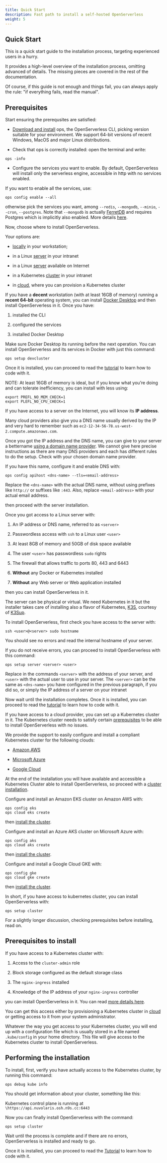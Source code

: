 ```yaml
---
title: Quick Start
description: Fast path to install a self-hosted OpenServerless 
weight: 5
---
```

## Quick Start

This is a quick start guide to the installation process, targeting
experienced users in a hurry.

It provides a high-level overview of the installation process, omitting
advanced of details. The missing pieces are covered in the rest of the
documentation.

Of course, if this guide is not enough and things fail, you can always
apply the rule: "if everything fails, read the manual".

## Prerequisites

Start ensuring the prerequsites are satisfied:

- [Download and install](/docs/installation/download/) ops, the
    OpenServerless CLI, picking version suitable for your environment.
    We support 64-bit versions of recent Windows, MacOS and major Linux
    distributions.

- Check that ops is correctly installed: open the terminal and write:

<!-- -->

    ops -info

- Configure the services you want to enable. By default,
    OpenServerless will install only the serverless engine, accessible
    in http with no services enabled.

If you want to enable all the services, use:

    ops config enable --all

otherwise pick the services you want, among `--redis`, `--mongodb`,
`--minio`, `--cron`, `--postgres`. Note that `--mongodb` is actually
[FerretDB](https://www.ferretdb.com/) and requires Postgres which is
implicitly also enabled. More details [here](/docs/installation/configure).

Now, choose where to install OpenServerless.

Your options are:

- [locally](#locally) in your workstation;

- in a Linux [server](#server) in your intranet

- in a Linux [server](#internet-server) available on Internet

- in a Kubernetes [cluster](#cluster) in your intranet

- in [cloud](#cloud-cluster), where you can provision a Kubernetes
    cluster

If you have a **decent** workstation (with at least 16GB of memory)
running a **recent** **64-bit** operating system, you can install
[Docker Desktop](https://www.docker.com/products/docker-desktop/) and
then install OpenServerless in it. Once you have:

1. installed the CLI

2. configured the services

3. installed Docker Desktop

Make sure Docker Desktop its running before the next operation. You can
install OpenServerless and its services in Docker with just this
command:

    ops setup devcluster

Once it is installed, you can proceed to read the
[tutorial](#../../tutorial/index.adoc) to learn how to code with it.

NOTE: At least 16GB of memory is ideal, but if you know what you’re
doing and can tolerate inefficiency, you can install with less using:

    export PREFL_NO_MEM_CHECK=1
    export PLEFL_NO_CPU_CHECK=1

If you have access to a server on the Internet, you will know its **IP
address**.

Many cloud providers also give you a DNS name usually derived by the IP
and very hard to remember such as
`ec2-12-34-56-78.us-west-2.compute.amazonaws.com`.

Once you got the IP address and the DNS name, you can give to your
server a bettername [using a domain name
provider](https://en.wikipedia.org/wiki/List_of_managed_DNS_providers).
We cannot give here precise instructions as there are many DNS providers
and each has different rules to do the setup. Check with your chosen
domain name provider.

If you have this name, configure it and enable DNS with:

    ops config apihost <dns-name> --tls=<email-address>

Replace the `<dns-name>` with the actual DNS name, without using
prefixes like `http://` or suffixes like `:443`. Also, replace
`<email-address>` with your actual email address.

then proceed with the server installation.

Once you got access to a Linux server with:

1. An IP address or DNS name, referred to as `<server>`

2. Passwordless access with `ssh` to a Linux user `<user>`

3. At least 8GB of memory and 50GB of disk space available

4. The user `<user>` has passwordless `sudo` rights

5. The firewall that allows traffic to ports 80, 443 and 6443

6. **Without** any Docker or Kubernetes installed

7. **Without** any Web server or Web application installed

then you can install OpenServerless in it.

The server can be physical or virtual. We need Kubernetes in it but the
installer takes care of installing also a flavor of Kubernetes,
[K3S](https://k3s.io), courtesy of
[K3Sup](https://github.com/alexellis/k3sup).

To install OpenServerless, first check you have access to the server
with:

    ssh <user>@<server> sudo hostname

You should see no errors and read the internal hostname of your server.

If you do not receive errors, you can proceed to install OpenServerless
with this command:

    ops setup server <server> <user>

Replace in the commands `<server>` with the address of your server, and
`<user>` with the actual user to use in your server. The `<server>` can
be the same as `<dns-name>` you have configured in the previous
paragraph, if you did so, or simply the IP address of a server on your
intranet

Now wait until the installation completes. Once it is installed, you can
proceed to read the [tutorial](#tutorial:index.adoc) to learn how to
code with it.

If you have access to a cloud provider, you can set up a Kubernetes
cluster in it. The Kubernetes cluster needs to satisfy certain
[prerequisites](#../prereq/kubernetes/cluster/index.adoc) to be able to
install OpenServerless with no issues.

We provide the support to easily configure and install a compliant
Kubernetes cluster for the following clouds:

- [Amazon AWS](#aws)

- [Microsoft Azure](#azure)

- [Google Cloud](#gcloud)

At the end of the installation you will have available and accessible a
Kubernetes Cluster able to install OpenServerless, so proceed with a
[cluster installation](#cluster).

Configure and install an Amazon EKS cluster on Amazon AWS with:

    ops config eks
    ops cloud eks create

then [install the cluster](#cluster).

Configure and install an Azure AKS cluster on Microsoft Azure with:

    ops config aks
    ops cloud aks create

then [install the cluster](#cluster).

Configure and install a Google Cloud GKE with:

    ops config gke
    ops cloud gke create

then [install the cluster](#cluster).

In short, if you have access to kubernetes cluster, you can install
OpenServerless with:

    ops setup cluster

For a slightly longer discussion, checking prerequisites before
installing, read on.

## Prerequisites to install

If you have access to a Kubernetes cluster with:

1. Access to the `cluster-admin` role

2. Block storage configured as the default storage class

3. The `nginx-ingress` installed

4. Knowledge of the IP address of your `nginx-ingress` controller

you can install OpenServerless in it. You can read [more details
here](#../prereq/kubernetes/cluster/index.adoc).

You can get this access either by provisioning a Kubernetes cluster in
[cloud](#cloud-cluster) or getting access to it from your system
administrator.

Whatever the way you get access to your Kubernetes cluster, you will end
up with a configuration file which is usually stored in a file named
`.kube/config` in your home directory. This file will give access to the
Kubernetes cluster to install OpenServerless.

## Performing the installation

To install, first, verify you have actually access to the Kubernetes
cluster, by running this command:

    ops debug kube info

You should get information about your cluster, something like this:

Kubernetes control plane is running at
`\https://api.nuvolaris.osh.n9s.cc:6443`

Now you can finally install OpenServerless with the command:

    ops setup cluster

Wait until the process is complete and if there are no errors,
OpenServerless is installed and ready to go.

Once it is installed, you can proceed to read the
[Tutorial](#../../tutorial/index.adoc) to learn how to code with it.
